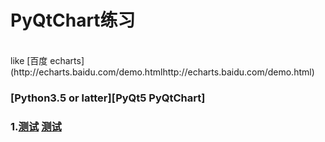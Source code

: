 # PyQtChart练习
<br />
like [百度 echarts](http://echarts.baidu.com/demo.htmlhttp://echarts.baidu.com/demo.html)

### [Python3.5 or latter][PyQt5 PyQtChart]

### 1.[测试](test/) <a href="test">测试</a><br />